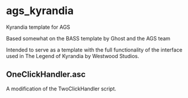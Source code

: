 # ags_kyrandia
Kyrandia template for AGS

Based somewhat on the BASS template by Ghost and the AGS team

Intended to serve as a template with the full functionality of the interface used in The Legend of Kyrandia by Westwood Studios.


## OneClickHandler.asc
A modification of the TwoClickHandler script.


